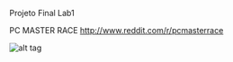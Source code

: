 Projeto Final Lab1

PC MASTER RACE
http://www.reddit.com/r/pcmasterrace


![alt tag](http://i.imgur.com/wscLiCX.png)
